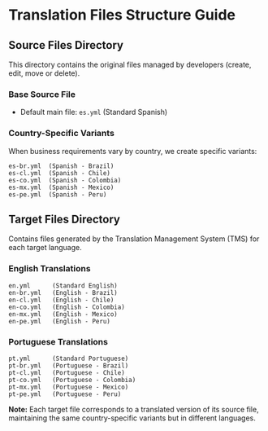 # Translation Files Structure Guide

## Source Files Directory
This directory contains the original files managed by developers (create, edit, move or delete).

### Base Source File
- Default main file: `es.yml` (Standard Spanish)

### Country-Specific Variants
When business requirements vary by country, we create specific variants:
```
es-br.yml  (Spanish - Brazil)
es-cl.yml  (Spanish - Chile)
es-co.yml  (Spanish - Colombia)
es-mx.yml  (Spanish - Mexico)
es-pe.yml  (Spanish - Peru)
```

## Target Files Directory
Contains files generated by the Translation Management System (TMS) for each target language.

### English Translations
```
en.yml      (Standard English)
en-br.yml   (English - Brazil)
en-cl.yml   (English - Chile)
en-co.yml   (English - Colombia)
en-mx.yml   (English - Mexico)
en-pe.yml   (English - Peru)
```

### Portuguese Translations
```
pt.yml      (Standard Portuguese)
pt-br.yml   (Portuguese - Brazil)
pt-cl.yml   (Portuguese - Chile)
pt-co.yml   (Portuguese - Colombia)
pt-mx.yml   (Portuguese - Mexico)
pt-pe.yml   (Portuguese - Peru)
```

**Note:** Each target file corresponds to a translated version of its source file, maintaining the same country-specific variants but in different languages.